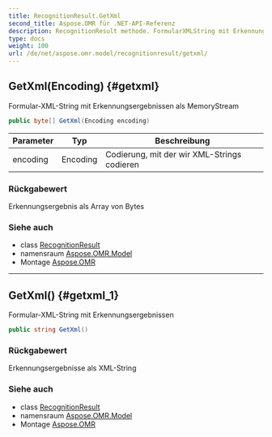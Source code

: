```yaml
---
title: RecognitionResult.GetXml
second_title: Aspose.OMR für .NET-API-Referenz
description: RecognitionResult methode. FormularXMLString mit Erkennungsergebnissen als MemoryStream
type: docs
weight: 100
url: /de/net/aspose.omr.model/recognitionresult/getxml/
---
```

## GetXml(Encoding) {#getxml}

Formular-XML-String mit Erkennungsergebnissen als MemoryStream

```csharp
public byte[] GetXml(Encoding encoding)
```

| Parameter | Typ | Beschreibung |
| --- | --- | --- |
| encoding | Encoding | Codierung, mit der wir XML-Strings codieren |

### Rückgabewert

Erkennungsergebnis als Array von Bytes

### Siehe auch

* class [RecognitionResult](../)
* namensraum [Aspose.OMR.Model](../../recognitionresult/)
* Montage [Aspose.OMR](../../../)

---

## GetXml() {#getxml_1}

Formular-XML-String mit Erkennungsergebnissen

```csharp
public string GetXml()
```

### Rückgabewert

Erkennungsergebnisse als XML-String

### Siehe auch

* class [RecognitionResult](../)
* namensraum [Aspose.OMR.Model](../../recognitionresult/)
* Montage [Aspose.OMR](../../../)


